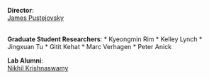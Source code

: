 <b>Director</b>: <br>[James Pustejovsky](http://cs.brandeis.edu/~jamesp)
<p>
<br>
<b>Graduate Student Researchers</b>:
* Kyeongmin Rim
* Kelley Lynch
* Jingxuan Tu
* Gitit Kehat
* Marc Verhagen
* Peter Anick
<p>
<b>Lab Alumni</b>:
<br>
<a href="https://www.nikhilkrishnaswamy.com" target="_blank">Nikhil Krishnaswamy</a>
